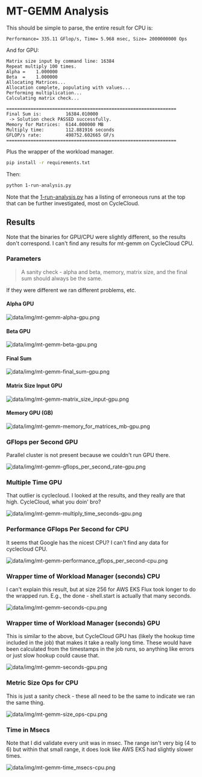 # MT-GEMM Analysis

This should be simple to parse, the entire result for CPU is:

```console
Performance= 335.11 GFlop/s, Time= 5.968 msec, Size= 2000000000 Ops
```

And for GPU:

```console
Matrix size input by command line: 16384
Repeat multiply 100 times.
Alpha =    1.000000
Beta  =    1.000000
Allocating Matrices...
Allocation complete, populating with values...
Performing multiplication...
Calculating matrix check...

===============================================================
Final Sum is:         16384.010000
 -> Solution check PASSED successfully.
Memory for Matrices:  6144.000000 MB
Multiply time:        112.881916 seconds
GFLOP/s rate:         498752.602665 GF/s
===============================================================
```

Plus the wrapper of the workload manager.

```bash
pip install -r requirements.txt
```

Then:

```bash
python 1-run-analysis.py
```

Note that the [1-run-analysis.py](1-run-analysis.py) has a listing of erroneous runs at the top that can be further investigated, most on CycleCloud. 

## Results

Note that the binaries for GPU/CPU were slightly different, so the results don't correspond.
I can't find any results for mt-gemm on CycleCloud CPU.

### Parameters

> A sanity check - alpha and beta, memory, matrix size, and the final sum should always be the same.

If they were different we ran different problems, etc.

#### Alpha GPU

![data/img/mt-gemm-alpha-gpu.png](data/img/mt-gemm-alpha-gpu.png)

#### Beta GPU

![data/img/mt-gemm-beta-gpu.png](data/img/mt-gemm-beta-gpu.png)

#### Final Sum

![data/img/mt-gemm-final_sum-gpu.png](data/img/mt-gemm-final_sum-gpu.png)

#### Matrix Size Input GPU

![data/img/mt-gemm-matrix_size_input-gpu.png](data/img/mt-gemm-matrix_size_input-gpu.png)

#### Memory GPU (GB)

![data/img/mt-gemm-memory_for_matrices_mb-gpu.png](data/img/mt-gemm-memory_for_matrices_mb-gpu.png)

### GFlops per Second GPU

Parallel cluster is not present because we couldn't run GPU there.

![data/img/mt-gemm-gflops_per_second_rate-gpu.png](data/img/mt-gemm-gflops_per_second_rate-gpu.png)

### Multiple Time GPU

That outlier is cyclecloud. I looked at the results, and they really are that high. CycleCloud, what you doin' bro?

![data/img/mt-gemm-multiply_time_seconds-gpu.png](data/img/mt-gemm-multiply_time_seconds-gpu.png)

### Performance GFlops Per Second for CPU

It seems that Google has the nicest CPU? I can't find any data for cyclecloud CPU.

![data/img/mt-gemm-performance_gflops_per_second-cpu.png](data/img/mt-gemm-performance_gflops_per_second-cpu.png)

### Wrapper time of Workload Manager (seconds) CPU

I can't explain this result, but at size 256 for AWS EKS Flux took longer to do the wrapped run. E.g., the done - shell.start is actually that many seconds.

![data/img/mt-gemm-seconds-cpu.png](data/img/mt-gemm-seconds-cpu.png)

### Wrapper time of Workload Manager (seconds) GPU

This is similar to the above, but CycleCloud GPU has (likely the hookup time included in the job) that makes it take a really long time. These would have been calculated from the timestamps in the job runs, so anything like errors or just slow hookup could cause that.

![data/img/mt-gemm-seconds-gpu.png](data/img/mt-gemm-seconds-gpu.png)

### Metric Size Ops for CPU

This is just a sanity check  - these all need to be the same to indicate we ran the same thing.

![data/img/mt-gemm-size_ops-cpu.png](data/img/mt-gemm-size_ops-cpu.png)

### Time in Msecs

Note that I did validate every unit was in msec. The range isn't very big (4 to 6) but within that small range, it does look like AWS EKS had slightly slower times.

![data/img/mt-gemm-time_msecs-cpu.png](data/img/mt-gemm-time_msecs-cpu.png)
